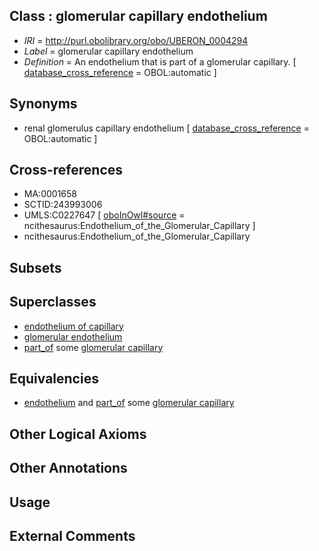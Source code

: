 
## Class : glomerular capillary endothelium

 * *IRI* = http://purl.obolibrary.org/obo/UBERON_0004294
 * *Label* = glomerular capillary endothelium
 * *Definition* = An endothelium that is part of a glomerular capillary. [ [database_cross_reference](../../ef/oboInOwl#hasDbXref.md) = OBOL:automatic ]

## Synonyms

 * renal glomerulus capillary endothelium [ [database_cross_reference](../../ef/oboInOwl#hasDbXref.md) = OBOL:automatic ]

## Cross-references

 * MA:0001658
 * SCTID:243993006
 * UMLS:C0227647 [ [oboInOwl#source](../../ce/oboInOwl#source.md) = ncithesaurus:Endothelium_of_the_Glomerular_Capillary ]
 * ncithesaurus:Endothelium_of_the_Glomerular_Capillary

## Subsets


## Superclasses

 * [endothelium of capillary](../../UBERON/15/UBERON_0001915.md)
 * [glomerular endothelium](../../UBERON/89/UBERON_0004189.md)
 * [part_of](../../BFO/50/BFO_0000050.md) some [glomerular capillary](../../UBERON/12/UBERON_0004212.md)

## Equivalencies

 * [endothelium](../../UBERON/86/UBERON_0001986.md) and [part_of](../../BFO/50/BFO_0000050.md) some [glomerular capillary](../../UBERON/12/UBERON_0004212.md)

## Other Logical Axioms


## Other Annotations


## Usage


## External Comments

